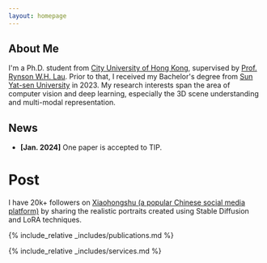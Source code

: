 ```yaml
---
layout: homepage
---
```


## About Me

I'm a Ph.D. student from [City University of Hong Kong](https://www.cityu.edu.hk/), supervised by [Prof. Rynson W.H. Lau](https://www.cs.cityu.edu.hk/~rynson/). Prior to that, I received my Bachelor's degree from [Sun Yat-sen University](https://www.sysu.edu.cn/) in 2023. My research interests span the area of computer vision and deep learning, especially the 3D scene understanding and multi-modal representation.


## News

- **[Jan. 2024]** One paper is accepted to TIP.

# Post
I have 20k+ followers on [Xiaohongshu (a popular Chinese social media platform)](https://www.xiaohongshu.com/user/profile/61a6b6c90000000021024c90/) by sharing the realistic portraits created using Stable Diffusion and LoRA techniques.


{% include_relative _includes/publications.md %}

{% include_relative _includes/services.md %}
